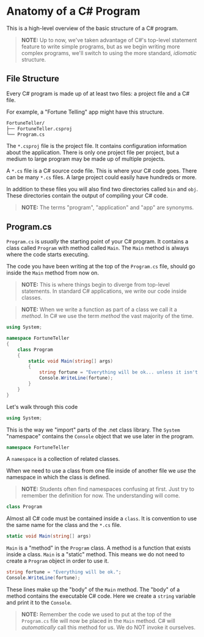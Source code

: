 # Anatomy of a C# Program

This is a high-level overview of the basic structure of a C# program.

> **NOTE:** Up to now, we've taken advantage of C#'s top-level statement feature to write simple programs, but as we begin writing more complex programs, we'll switch to using the more standard, _idiomatic_ structure.

## File Structure

Every C# program is made up of at least two files: a project file and a C# file.

For example, a "Fortune Telling" app might have this structure.

```sh
FortuneTeller/
├── FortuneTeller.csproj
└── Program.cs
```

The `*.csproj` file is the project file. It contains configuration information about the application. There is only one project file per project, but a medium to large program may be made up of multiple projects.

A `*.cs` file is a C# source code file. This is where your C# code goes. There can be many `*.cs` files. A large project could easily have hundreds or more.

In addition to these files you will also find two directories called `bin` and `obj`. These directories contain the output of compiling your C# code.

> **NOTE:** The terms "program", "application" and "app" are synonyms.

## Program.cs

`Program.cs` is _usually_ the starting point of your C# program. It contains a class called `Program` with method called `Main`. The `Main` method is always where the code starts executing.

The code you have been writing at the top of the `Program.cs` file, should go inside the `Main` method from now on.

> **NOTE:** This is where things begin to diverge from top-level statements. In standard C# applications, we write our code inside classes.

> **NOTE:** When we write a function as part of a class we call it a _method_. In C# we use the term _method_ the vast majority of the time.

```cs
using System;

namespace FortuneTeller
{
    class Program
    {
        static void Main(string[] args)
        {
            string fortune = "Everything will be ok... unless it isn't.";
            Console.WriteLine(fortune);
        }
    }
}

```

Let's walk through this code

```cs
using System;
```

This is the way we "import" parts of the .net class library. The `System` "namespace" contains the `Console` object that we use later in the program.

```cs
namespace FortuneTeller
```

A `namespace` is a collection of related classes.

When we need to use a class from one file inside of another file we _use_ the namespace in which the class is defined.

> **NOTE:** Students often find namespaces confusing at first. Just try to remember the definition for now. The understanding will come.

```cs
class Program
```

Almost all C# code must be contained inside a `class`. It is convention to use the same name for the class and the `*.cs` file.

```cs
static void Main(string[] args)
```

`Main` is a "method" in the `Program` class. A method is a function that exists inside a class. `Main` is a "static" method. This means we do not need to create a `Program` object in order to use it.

```cs
string fortune = "Everything will be ok.";
Console.WriteLine(fortune);
 ```

These lines make up the "body" of the `Main` method. The "body" of a method contains the executable C# code. Here we create a `string` variable and print it to the `Console`.

> **NOTE:** Remember the code we used to put at the top of the `Program.cs` file will now be placed in the `Main` method. C# will _automatically_ call this method for us. We do NOT invoke it ourselves.
